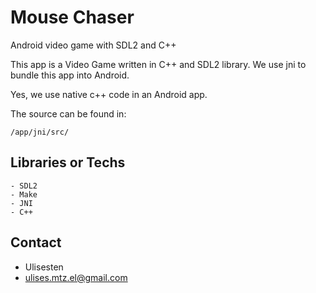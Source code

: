 # Mouse Chaser

Android video game with SDL2 and C++

This app is a Video Game written in C++ and SDL2 library.
We use jni to bundle this app into Android.

Yes, we use native c++ code in an Android app.

The source can be found in:

    /app/jni/src/


## Libraries or Techs

    - SDL2
    - Make
    - JNI
    - C++

## Contact

- Ulisesten
- ulises.mtz.el@gmail.com
